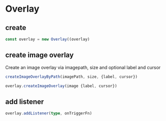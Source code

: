# Overlay

## create

```ts
const overlay = new Overlay((overlay)
```

## create image overlay

Create an image overlay via imagepath, size and optional label and cursor

```ts
createImageOverlayByPath(imagePath, size, {label, cursor})
```

```ts
overlay.createImageOverlay(image {label, cursor})
```

## add listener

```ts
overlay.addListener(type, onTriggerFn)
```